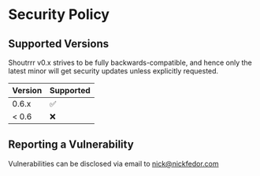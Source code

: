 # Security Policy

## Supported Versions

Shoutrrr v0.x strives to be fully backwards-compatible, and hence only the latest minor will get security updates unless explicitly requested.

| Version | Supported          |
| ------- | ------------------ |
| 0.6.x   | :white_check_mark: |
| < 0.6   | :x:                |

## Reporting a Vulnerability

Vulnerabilities can be disclosed via email to <nick@nickfedor.com>
